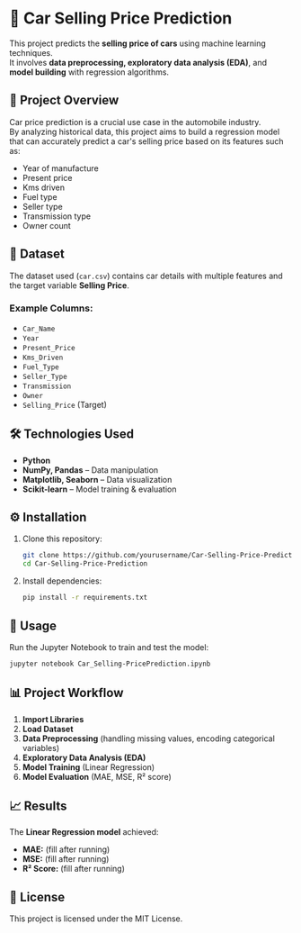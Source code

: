 # 🚗 Car Selling Price Prediction

This project predicts the **selling price of cars** using machine learning techniques.  
It involves **data preprocessing, exploratory data analysis (EDA)**, and **model building** with regression algorithms.

## 📌 Project Overview
Car price prediction is a crucial use case in the automobile industry.  
By analyzing historical data, this project aims to build a regression model that can accurately predict a car's selling price based on its features such as:

- Year of manufacture  
- Present price  
- Kms driven  
- Fuel type  
- Seller type  
- Transmission type  
- Owner count  

## 📂 Dataset
The dataset used (`car.csv`) contains car details with multiple features and the target variable **Selling Price**.

### Example Columns:
- `Car_Name`  
- `Year`  
- `Present_Price`  
- `Kms_Driven`  
- `Fuel_Type`  
- `Seller_Type`  
- `Transmission`  
- `Owner`  
- `Selling_Price` (Target)

## 🛠️ Technologies Used
- **Python**  
- **NumPy, Pandas** – Data manipulation  
- **Matplotlib, Seaborn** – Data visualization  
- **Scikit-learn** – Model training & evaluation  

## ⚙️ Installation
1. Clone this repository:
   ```bash
   git clone https://github.com/yourusername/Car-Selling-Price-Prediction.git
   cd Car-Selling-Price-Prediction
   ```
2. Install dependencies:
   ```bash
   pip install -r requirements.txt
   ```

## 🚀 Usage
Run the Jupyter Notebook to train and test the model:
```bash
jupyter notebook Car_Selling-PricePrediction.ipynb
```

## 📊 Project Workflow
1. **Import Libraries**  
2. **Load Dataset**  
3. **Data Preprocessing** (handling missing values, encoding categorical variables)  
4. **Exploratory Data Analysis (EDA)**  
5. **Model Training** (Linear Regression)  
6. **Model Evaluation** (MAE, MSE, R² score)  

## 📈 Results
The **Linear Regression model** achieved:
- **MAE:** (fill after running)  
- **MSE:** (fill after running)  
- **R² Score:** (fill after running)  

## 📜 License
This project is licensed under the MIT License.
